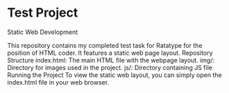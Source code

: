 # Test Project
Static Web Development 


This repository contains my completed test task for Ratatype for the position of HTML coder. 
It features a static web page layout. Repository Structure
index.html: The main HTML file with the webpage layout. img/: Directory for images used in the project. js/: Directory containing JS file Running the Project To view the static web layout, you can simply open the index.html file in your web browser.

 
 
